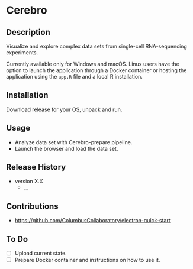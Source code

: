 # Cerebro

## Description

Visualize and explore complex data sets from single-cell RNA-sequencing experiments.

Currently available only for Windows and macOS.
Linux users have the option to launch the application through a Docker container or hosting the application using the `app.R` file and a local R installation.

## Installation

Download release for your OS, unpack and run.

## Usage

* Analyze data set with Cerebro-prepare pipeline.
* Launch the browser and load the data set.

## Release History

* version X.X
  * ...

## Contributions

* <https://github.com/ColumbusCollaboratory/electron-quick-start>

## To Do

* [ ] Upload current state.
* [ ] Prepare Docker container and instructions on how to use it.
